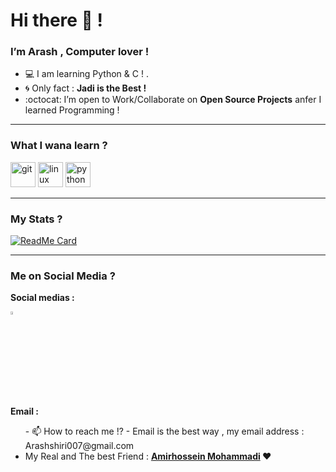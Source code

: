 <h1>Hi there 👋 !</h1>
<h3>I’m Arash , Computer lover !</h3>

- 💻 I am learning Python & C ! .
- :cyclone: Only fact : **Jadi is the Best !**
- :octocat: I’m open to Work/Collaborate on **Open Source Projects** anfer I learned Programming !

<hr>

### What I wana learn ?
<p align="left"><img src="https://www.vectorlogo.zone/logos/git-scm/git-scm-icon.svg" alt="git" width="40" height="40"/> <img src="https://devicons.github.io/devicon/devicon.git/icons/linux/linux-original.svg" alt="linux" width="40" height="40"/> <img src="https://devicons.github.io/devicon/devicon.git/icons/python/python-original.svg" alt="python" width="40" height="40"/></p>

<hr>

### My Stats ?
[![ReadMe Card](https://github-readme-stats.vercel.app/api?username=arashshiri82&show_icons=true)](https://github.com/arashshiri82)

<hr>

### Me on Social Media ?
<p><b>Social medias :</b></p>

[<img src="https://img.icons8.com/color/48/000000/twitter.png" width="3.5%"/>](https://twitter.com/Arashshiri2)

<p><b>Email :</b></p>

<ul>
    - 📫 How to reach me !?
    - Email is the best way , my email address : Arashshiri007@gmail.com
    <br>
    <li>My Real and The best Friend : <b><a href="https://github.com/BlackIQ">Amirhossein Mohammadi</a> &hearts;</b></li>
</ul>